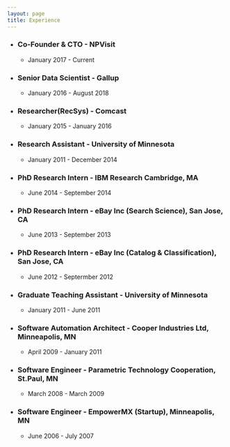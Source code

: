 ```yaml
---
layout: page
title: Experience
---
```

* ### Co-Founder & CTO - NPVisit
    * January 2017 - Current

* ### Senior Data Scientist - Gallup
    * January 2016 - August 2018

* ### Researcher(RecSys) - Comcast
    * January 2015 - January 2016

* ### Research Assistant - University of Minnesota
	* January 2011 - December 2014
 
* ### PhD Research Intern - IBM Research Cambridge, MA
	* June 2014 - September 2014

* ### PhD Research Intern - eBay Inc (Search Science), San Jose, CA
	* June 2013 - September 2013

* ### PhD Research Intern - eBay Inc (Catalog & Classification), San Jose, CA
	* June 2012 - Septermber 2012

* ### Graduate Teaching Assistant - University of Minnesota 
	* January 2011 - June 2011

* ### Software Automation Architect - Cooper Industries Ltd, Minneapolis, MN
	* April 2009 - January 2011

* ### Software Engineer - Parametric Technology Cooperation, St.Paul, MN
	* March 2008 - March 2009

* ### Software Engineer - EmpowerMX (Startup), Minneapolis, MN
	* June 2006 - July 2007
